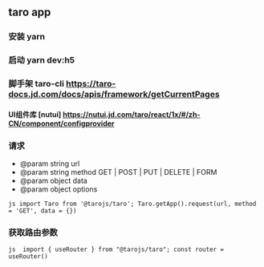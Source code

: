 ## taro app

### 安装 yarn

### 启动 yarn dev:h5 

### 脚手架 taro-cli https://taro-docs.jd.com/docs/apis/framework/getCurrentPages

#### UI组件库 [nutui] https://nutui.jd.com/taro/react/1x/#/zh-CN/component/configprovider

### 请求 
- @param string url
- @param string method GET | POST | PUT | DELETE | FORM
- @param object data
- @param object options

`js
import Taro from '@tarojs/taro';
Taro.getApp().request(url, method = 'GET', data = {})
`

### 获取路由参数 
`js 
import { useRouter } from "@tarojs/taro";
const router = useRouter()
`

